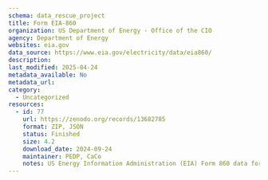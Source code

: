 ```yaml
---
schema: data_rescue_project 
title: Form EIA-860
organization: US Department of Energy - Office of the CIO
agency: Department of Energy
websites: eia.gov
data_source: https://www.eia.gov/electricity/data/eia860/
description: 
last_modified: 2025-04-24
metadata_available: No
metadata_url: 
category:
  - Uncategorized
resources:
  - id: 77
    url: https://zenodo.org/records/13682785
    format: ZIP, JSON
    status: Finished
    size: 4.2
    download_date: 2024-09-24
    maintainer: PEDP, CaCo
    notes: US Energy Information Administration (EIA) Form 860 data for electric power plants with 1 megawatt or greater combined nameplate capacity.
---
```

